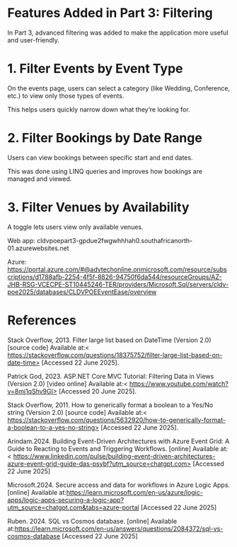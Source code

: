 # Features Added in Part 3: Filtering
In Part 3, advanced filtering was added to make the application more useful and user-friendly.

# 1. Filter Events by Event Type
On the events page, users can select a category (like Wedding, Conference, etc.) to view only those types of events.

This helps users quickly narrow down what they’re looking for.

# 2. Filter Bookings by Date Range
Users can view bookings between specific start and end dates.

This was done using LINQ queries and improves how bookings are managed and viewed.

# 3. Filter Venues by Availability
A toggle lets users view only available venues.



Web app: cldvpoepart3-gpdue2fwgwhhhah0.southafricanorth-01.azurewebsites.net

Azure: https://portal.azure.com/#@advtechonline.onmicrosoft.com/resource/subscriptions/d1788afb-2254-4f5f-8826-94750f6da544/resourceGroups/AZ-JHB-RSG-VCECPE-ST10445246-TER/providers/Microsoft.Sql/servers/cldv-poe2025/databases/CLDVPOEEventEase/overview


# References
Stack Overflow, 2013. Filter large list based on DateTime (Version 2.0) [source code] Available at:<
https://stackoverflow.com/questions/18375752/filter-large-list-based-on-date-time> [Accessed 22 June 2025].

Patrick God, 2023. ASP.NET Core MVC Tutorial: Filtering Data in Views (Version 2.0) [video online] Available at:<
https://www.youtube.com/watch?v=8mj1qShv9GI> [Accessed 20 June 2025].

Stack Overflow, 2011. How to generically format a boolean to a Yes/No string (Version 2.0) [source code] Available at:<
https://stackoverflow.com/questions/5632920/how-to-generically-format-a-boolean-to-a-yes-no-string> [Accessed 22 June 2025].

Arindam.2024. Building Event-Driven Architectures with Azure Event Grid: A Guide to Reacting to Events and Triggering Workflows. [online] Available at:< https://www.linkedin.com/pulse/building-event-driven-architectures-azure-event-grid-guide-das-psybf?utm_source=chatgpt.com> [Accessed 22 June 2025]

Microsoft.2024. Secure access and data for workflows in Azure Logic Apps. [online] Available at:<https://learn.microsoft.com/en-us/azure/logic-apps/logic-apps-securing-a-logic-app?utm_source=chatgpt.com&tabs=azure-portal> [Accessed 22 June 2025]

Ruben. 2024. SQL vs Cosmos database. [online] Available at:<https://learn.microsoft.com/en-us/answers/questions/2084372/sql-vs-cosmos-database> [Accessed 22 June 2025]


